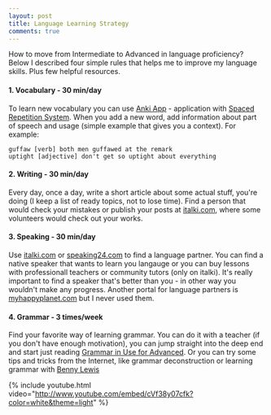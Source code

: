 ```yaml
---
layout: post
title: Language Learning Strategy
comments: true
---
```


How to move from Intermediate to Advanced in language proficiency? Below I described four simple rules that helps me to improve my language skills. Plus few helpful resources.

#### 1. Vocabulary - 30 min/day

To learn new vocabulary you can use [Anki App](https://www.ankiapp.com/) - application with [Spaced Repetition System](https://en.wikipedia.org/wiki/Spaced_repetition). When you add a new word, add information about part of speech and usage (simple example that gives you a context). For example:

	guffaw [verb] both men guffawed at the remark
	uptight [adjective] don't get so uptight about everything

#### 2. Writing - 30 min/day

Every day, once a day, write a short article about some actual stuff, you're doing (I keep a list of ready topics, not to lose time). Find a person that would check your mistakes or publish your posts at [italki.com](https://www.italki.com), where some volunteers would check out your works.

<!-- {% include youtube.html video="http://www.youtube.com/embed/XjkVgc6gIqk?color=white&theme=light" %} -->

#### 3. Speaking - 30 min/day

Use [italki.com](https://www.italki.com) or [speaking24.com](http://speaking24.com/) to find a language partner. You can find a native speaker that wants to learn you langauge or you can buy lessons with professionall teachers or community tutors (only on italki). It's really important to find a speaker that's better than you - in other way you wouldn't make any progress. Another portal for language partners is [myhappyplanet.com](http://www.myhappyplanet.com/index.php) but I never used them.

#### 4. Grammar - 3 times/week

Find your favorite way of learning grammar. You can do it with a teacher (if you don't have enough motivation), you can jump straight into the deep end and start just reading [Grammar in Use for Advanced](http://www.slideshare.net/Marinalandia/advanced-grammar-in-use-3rd-edition). Or you can try some tips and tricks from the Internet, like grammar deconstruction or learning grammar with [Benny Lewis](http://www.fluentin3months.com/grammar/)

{% include youtube.html video="http://www.youtube.com/embed/cVf38y07cfk?color=white&theme=light" %}
